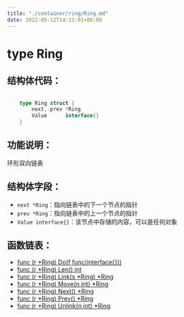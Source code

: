 ```yaml
---
title: "./container/ring/Ring.md"
date: 2022-05-12T14:13:01+08:00
---
```

# type Ring

## 结构体代码：

```go

	type Ring struct {
		next, prev *Ring
		Value      interface{}
	}

```

## 功能说明：

环形双向链表

## 结构体字段：

- `next *Ring`：指向链表中的下一个节点的指针
- `prev *Ring`：指向链表中的上一个节点的指针
- `Value interface{}`：该节点中存储的内容，可以是任何对象

## 函数链表：

- [func (r *Ring) Do(f func(interface{}))](Do.md)
- [func (r *Ring) Len() int](Len.md)
- [func (r *Ring) Link(s *Ring) *Ring](Link.md)
- [func (r *Ring) Move(n int) *Ring](Move.md)
- [func (r *Ring) Next() *Ring](Next.md)
- [func (r *Ring) Prev() *Ring](Prev.md)
- [func (r *Ring) Unlink(n int) *Ring](Unlink.md)

